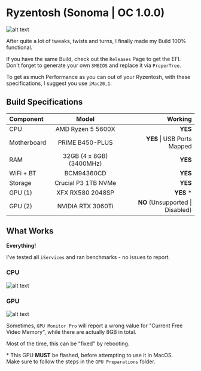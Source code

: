 # Ryzentosh (Sonoma | OC 1.0.0)

![alt text](https://github.com/danfq/Ryzentosh-Sonoma/blob/main/Screenshots/system.png?raw=true)

After quite a lot of tweaks, twists and turns, I finally made my Build 100% functional.

If you have the same Build, check out the `Releases` Page to get the EFI.<br>
Don't forget to generate your own `SMBIOS` and replace it via `ProperTree`.

To get as much Performance as you can out of your Ryzentosh, with these specifications, I suggest you use `iMac20,1`.

## Build Specifications

| Component   | Model       | Working       |
| :---        |    :----:   |          ---: |
| CPU         | AMD Ryzen 5 5600X | <b>YES</b> |
| Motherboard | PRIME B450-PLUS   | <b>YES</b> \| USB Ports Mapped    |
| RAM         | 32GB (4 x 8GB) (3400MHz)       | <b>YES</b>    |
| WiFi + BT   | BCM94360CD | <b>YES</b> |
| Storage     | Crucial P3 1TB NVMe | <b>YES</b> |
| GPU (1)     | XFX RX580 2048SP | <b>YES</b> * |
| GPU (2)     | NVIDIA RTX 3060Ti | <b>NO</b> (Unsupported \| Disabled) |

## What Works

<b>Everything!</b>

I've tested all `iServices` and ran benchmarks - no issues to report.

### CPU

![alt text](https://github.com/danfq/Ryzentosh-Sonoma/blob/main/Screenshots/cpu.png?raw=true)

### GPU
![alt text](https://github.com/danfq/Ryzentosh-Sonoma/blob/main/Screenshots/gpu.png?raw=true)

Sometimes, `GPU Monitor Pro` will report a wrong value for "Current Free Video Memory", while there are actually 8GB in total.

Most of the time, this can be "fixed" by rebooting.

\* This GPU <b>MUST</b> be flashed, before attempting to use it in MacOS.<br>
Make sure to follow the steps in the `GPU Preparations` folder.
